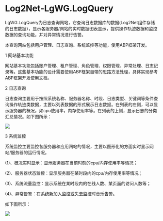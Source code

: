 # Log2Net-LgWG.LogQuery
LgWG.LogQuery为日志查询网站，它查询日志数据库的数据(Log2Net组件存储的日志数据），显示各服务器/网站的实时数据图表显示，提供操作轨迹数据和监控数据的查询功能，并对异常情况进行告警。

本查询网站包括用户管理、日志查询、系统监控等功能，使用ABP框架开发。

1 网站基本功能

网站基本功能包括账户管理、租户管理、角色管理、权限管理、异常处理、日志记录等。这些基本功能的设计需要使用ABP框架自带的思路方法处理，具体实现参考ABP框架开发使用文档。

2 日志查询

日志查询主要用于按照系统名称、服务器名称、时段、日志类型、关键词等条件查询操作轨迹类数据，主要以列表数据的形式展示日志数据。在列表的左侧，可以显示服务器的概况，如cpu使用率，内存使用率等。在列表的上侧，显示日志的分类汇总情况。如下图所示：

![](https://github.com/yuchen1030/Log2Net-LgWG.LogQuery/blob/master/LgWG.LogQuery.Web/images/DocImg/logTraaceImg.jpg)


3 系统监控

系统监控主要监控各服务器和应用网站的情况，主要以图形化的方面实时显示网站/服务器的运行情况。

(1)、概况实时显示：显示服务器在当前时刻的cpu/内存使用率等情况；

(2)、服务器状态监控：显示服务器在某时段内的cpu/内存使用率等情况；

(3)、系统流量监控：显示系统在某时段内的在线人数、某页面的访问人数等；

(4)、异常告警：在系统新加入监控或失去监控时音乐告警。

如下图所示：

![](https://github.com/yuchen1030/Log2Net-LgWG.LogQuery/blob/master/LgWG.LogQuery.Web/images/DocImg/logMonitorImg.jpg)

